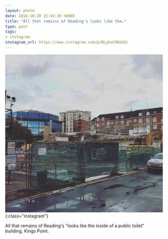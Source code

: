 ```yaml
---
layout: photo
date: 2016-10-20 15:43:39 +0000
title: "All that remains of Reading's looks like the…"
type: post
tags:
- instagram
instagram_url: https://www.instagram.com/p/BLykoC9BzUd/
---
```


![Instagram - BLykoC9BzUd](/img/BLykoC9BzUd.jpg){:class="instagram"}

All that remains of Reading's "looks like the inside of a public toilet" building, Kings Point.
